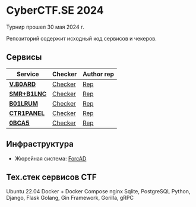 # CyberCTF.SE 2024

Турнир прошел 30 мая 2024 г.

Репозиторий содержит исходный код сервисов и чекеров.

## Сервисы

| Service | Checker | Author rep |
|---------|---------|------------|
| **[V.B0ARD](services/vboard/)** | [Checker](checkers/vboard/) | [Rep](https://github.com/almorozov/vboard) |
| **[SMR+B1LNC](services/SMR-B1NC/)** | [Checker](checkers/SMR-B1NC/) | [Rep](https://github.com/lejkaxdd/SMR-B1NC) |
| **[B01LRUM](services/Boiler-Room/)** | [Checker](checkers/Boiler-Room/) | [Rep](https://github.com/andreika47/Boiler-Room) |
| **[CTR1PANEL](services/CTR1PANEL/)** | [Checker](checkers/CTR1PANEL/) | [Rep](https://github.com/p1zza/CTR1PANEL) |
| **[0BCA5](services/0BCA5/)** | [Checker](checkers/0BCA5/) | [Rep](https://github.com/lejkaxdd/0BCA5) |


## Инфраструктура

- Жюрейная система: [ForcAD](https://github.com/pomo-mondreganto/ForcAD)

## Тех.стек сервисов CTF
Ubuntu 22.04
Docker + Docker Compose
nginx
Sqlite, PostgreSQL
Python, Django, Flask
Golang, Gin Framework, Gorilla, gRPC

